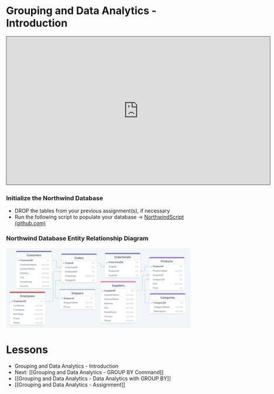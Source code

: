# Grouping and Data Analytics - Introduction

<iframe src="https://egator.hosted.panopto.com/Panopto/Pages/Embed.aspx?id=9fe46beb-4470-4e3f-bae4-b1330074ad4d&autoplay=false&offerviewer=true&showtitle=true&showbrand=true&captions=false&interactivity=all" height="405" width="720" style="border: 1px solid #464646;" allowfullscreen allow="autoplay" aria-label="Panopto Embedded Video Player"></iframe>

### Initialize the Northwind Database

- DROP the tables from your previous assignment(s), if necessary
- Run the following script to populate your database -> <a href="https://github.com/kellerflint/Class-Intro-SQL/blob/hugo/content/Files/NorthwindScript.sql" target="_blank">NorthwindScript (github.com)</a>

### Northwind Database Entity Relationship Diagram

<img src="https://raw.githubusercontent.com/kellerflint/Class-Intro-SQL/hugo/content/Files/NorthwindERD.png">

# Lessons
- Grouping and Data Analytics - Introduction
- Next: [[Grouping and Data Analytics - GROUP BY Command]]
- [[Grouping and Data Analytics - Data Analytics with GROUP BY]]
- [[Grouping and Data Analytics - Assignment]]

